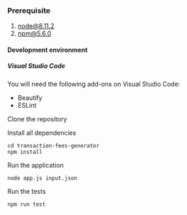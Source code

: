 ### Prerequisite
1. node@8.11.2
2. npm@5.6.0

#### Development environment
##### Visual Studio Code
You will need the following add-ons on Visual Studio Code:
- Beautify
- ESLint


Clone the repository

Install all dependencies

```
cd transaction-fees-generator
npm install
```

Run the application
```
node app.js input.json
```

Run the tests
```
npm run test
```
